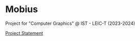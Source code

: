 # Mobius
Project for "Computer Graphics" @ IST - LEIC-T (2023-2024)

[Project Statement](docs/enunciado.pdf)
